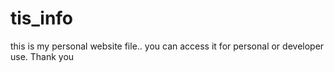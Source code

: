 # tis_info
this is my personal website file..
you can access it for personal or developer use.
Thank you
